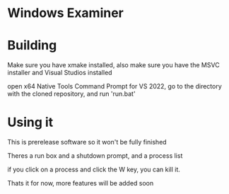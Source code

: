 # Windows Examiner




# Building

Make sure you have xmake installed, also make sure you have the MSVC installer and Visual Studios installed


open x64 Native Tools Command Prompt for VS 2022, go to the directory with the cloned repository, and run 'run.bat'




# Using it

This is prerelease software so it won't be fully finished

Theres a run box and a shutdown prompt, and a process list

if you click on a process and click the W key, you can kill it.

Thats it for now, more features will be added soon
